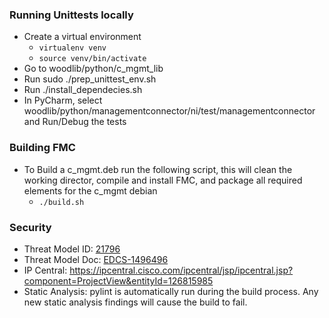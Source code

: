 ### Running Unittests locally 

* Create a virtual environment
    * `virtualenv venv`
    * `source venv/bin/activate`
* Go to woodlib/python/c_mgmt_lib
* Run sudo ./prep_unittest_env.sh
* Run ./install_dependecies.sh
* In PyCharm, select woodlib/python/managementconnector/ni/test/managementconnector and Run/Debug the tests 


### Building FMC
* To Build a c_mgmt.deb run the following script, this will clean the working director, compile and install FMC,
and package all required elements for the c_mgmt debian
    * `./build.sh`

### Security
* Threat Model ID: [21796](https://wwwin-tb.cisco.com/www/threatBuilder.html?id=21796)
* Threat Model Doc: [EDCS-1496496](https://docs.cisco.com/share/page/site/nextgen-edcs/document-details?nodeRef=workspace://SpacesStore/f12dde6e-2b99-4f02-9634-399d7f2858d9)
* IP Central: https://ipcentral.cisco.com/ipcentral/jsp/ipcentral.jsp?component=ProjectView&entityId=126815985
* Static Analysis: pylint is automatically run during the build process. Any new static analysis findings will cause the build to fail.
